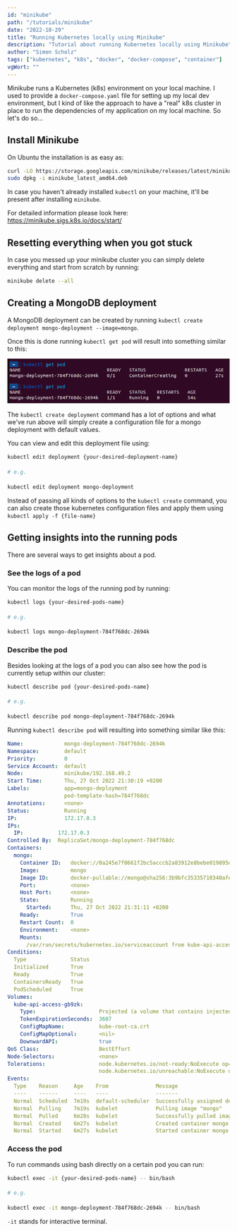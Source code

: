 ```yaml
---
id: "minikube"
path: "/tutorials/minikube"
date: "2022-10-29"
title: "Running Kubernetes locally using Minikube"
description: "Tutorial about running Kubernetes locally using Minikube"
author: "Simon Scholz"
tags: ["kubernetes", "k8s", "docker", "docker-compose", "container"]
vgWort: ""
---
```


Minikube runs a Kubernetes (k8s) environment on your local machine.
I used to provide a `docker-compose.yaml` file for setting up my local dev environment, but I kind of like the approach to have a "real" k8s cluster in place to run the dependencies of my application on my local machine. So let's do so...

## Install Minikube

On Ubuntu the installation is as easy as:

```bash
curl -LO https://storage.googleapis.com/minikube/releases/latest/minikube_latest_amd64.deb
sudo dpkg -i minikube_latest_amd64.deb
```

In case you haven't already installed `kubectl` on your machine, it'll be present after installing `minikube`.

For detailed information please look here: https://minikube.sigs.k8s.io/docs/start/

## Resetting everything when you got stuck

In case you messed up your minikube cluster you can simply delete everything and start from scratch by running:

```bash
minikube delete --all
```

## Creating a MongoDB deployment

A MongoDB deployment can be created by running `kubectl create deployment mongo-deployment --image=mongo`.

Once this is done running `kubectl get pod` will result into something similar to this:

![kubectl get pod in shell](./get-mongo-pod.png)

The `kubectl create deployment` command has a lot of options and what we've run above will simply create a configuration file for a mongo deployment with default values.

You can view and edit this deployment file using:

```bash
kubectl edit deployment {your-desired-deployment-name}

# e.g.

kubectl edit deployment mongo-deployment
```

Instead of passing all kinds of options to the `kubectl create` command, you can also create those kubernetes configuration files and apply them using `kubectl apply -f {file-name}`

## Getting insights into the running pods

There are several ways to get insights about a pod.

### See the logs of a pod

You can monitor the logs of the running pod by running:

```bash
kubectl logs {your-desired-pods-name}

# e.g.

kubectl logs mongo-deployment-784f768dc-2694k
```

### Describe the pod

Besides looking at the logs of a pod you can also see how the pod is currently setup within our cluster:

```bash
kubectl describe pod {your-desired-pods-name}

# e.g.

kubectl describe pod mongo-deployment-784f768dc-2694k
```

Running `kubectl describe pod` will resulting into something similar like this:

```yaml
Name:             mongo-deployment-784f768dc-2694k
Namespace:        default
Priority:         0
Service Account:  default
Node:             minikube/192.168.49.2
Start Time:       Thu, 27 Oct 2022 21:30:19 +0200
Labels:           app=mongo-deployment
                  pod-template-hash=784f768dc
Annotations:      <none>
Status:           Running
IP:               172.17.0.3
IPs:
  IP:           172.17.0.3
Controlled By:  ReplicaSet/mongo-deployment-784f768dc
Containers:
  mongo:
    Container ID:   docker://0a245e7f0661f2bc5acccb2a83912e8bebe019895de9a828efaf7e89a2767f5a
    Image:          mongo
    Image ID:       docker-pullable://mongo@sha256:3b9bfc35335710340afe1e98c870491b2a969fd93b62505b4617eab73d97cec6
    Port:           <none>
    Host Port:      <none>
    State:          Running
      Started:      Thu, 27 Oct 2022 21:31:11 +0200
    Ready:          True
    Restart Count:  0
    Environment:    <none>
    Mounts:
      /var/run/secrets/kubernetes.io/serviceaccount from kube-api-access-gb9zk (ro)
Conditions:
  Type              Status
  Initialized       True
  Ready             True
  ContainersReady   True
  PodScheduled      True
Volumes:
  kube-api-access-gb9zk:
    Type:                    Projected (a volume that contains injected data from multiple sources)
    TokenExpirationSeconds:  3607
    ConfigMapName:           kube-root-ca.crt
    ConfigMapOptional:       <nil>
    DownwardAPI:             true
QoS Class:                   BestEffort
Node-Selectors:              <none>
Tolerations:                 node.kubernetes.io/not-ready:NoExecute op=Exists for 300s
                             node.kubernetes.io/unreachable:NoExecute op=Exists for 300s
Events:
  Type    Reason     Age    From               Message
  ----    ------     ----   ----               -------
  Normal  Scheduled  7m19s  default-scheduler  Successfully assigned default/mongo-deployment-784f768dc-2694k to minikube
  Normal  Pulling    7m19s  kubelet            Pulling image "mongo"
  Normal  Pulled     6m28s  kubelet            Successfully pulled image "mongo" in 51.042556324s
  Normal  Created    6m27s  kubelet            Created container mongo
  Normal  Started    6m27s  kubelet            Started container mongo
```

### Access the pod

To run commands using bash directly on a certain pod you can run:

```bash
kubectl exec -it {your-desired-pods-name} -- bin/bash

# e.g.

kubectl exec -it mongo-deployment-784f768dc-2694k -- bin/bash
```

`-it` stands for interactive terminal.
